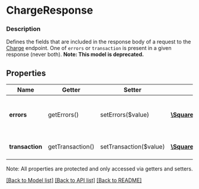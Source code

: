# ChargeResponse

### Description

Defines the fields that are included in the response body of a request to the [Charge](#endpoint-charge) endpoint.  One of `errors` or `transaction` is present in a given response (never both).
**Note: This model is deprecated.**

## Properties
Name | Getter | Setter | Type | Description | Notes
------------ | ------------- | ------------- | ------------- | ------------- | -------------
**errors** | getErrors() | setErrors($value) | [**\SquareConnect\Model\Error[]**](Error.md) | Any errors that occurred during the request. | [optional] 
**transaction** | getTransaction() | setTransaction($value) | [**\SquareConnect\Model\Transaction**](Transaction.md) | The created transaction. | [optional] 

Note: All properties are protected and only accessed via getters and setters.

[[Back to Model list]](../../README.md#documentation-for-models) [[Back to API list]](../../README.md#documentation-for-api-endpoints) [[Back to README]](../../README.md)

